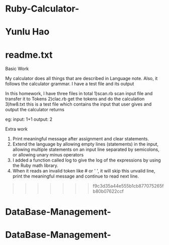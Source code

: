 # Ruby-Calculator-
# Yunlu Hao
# readme.txt

Basic Work

My calculator does all things that are described in Language note. Also, it follows the calculator grammar. I have a test file and its output 

In this homework, I have three files in total
1)scan.rb 		scan input file and transfer it to Tokens
2)clac.rb		get the tokens and do the calculation
3)hw8.txt 		this is a test file which contains the input that user gives and output the calculator returns

eg: input: 		1+1
	  output: 	2


Extra work
1) Print meaningful message after assignment and clear statements.
2) Extend the language by allowing empty lines (statements) in the input, allowing multiple statements on an input line separated by semicolons, or allowing unary minus operators
3) I added a function called log to give the log of the expressions by using the Ruby math library.
4) When it reads an invalid token like # or ' ', it will skip this unvalid line, print the meaningful message and continue to read next line. 
>>>>>>> f9c3d35a44e555b1cb877075265fb80b07622ccf
# DataBase-Management-
# DataBase-Management-
